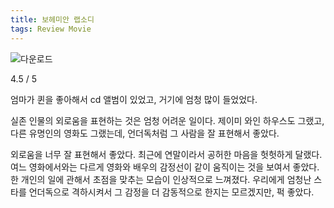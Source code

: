 ```yaml
---
title: 보헤미안 랩소디
tags: Review Movie
---
```


![다운로드](https://github.com/user-attachments/assets/3eb65832-1786-403f-864d-96888a897b1e)

4.5 / 5

엄마가 퀸을 좋아해서 cd 앨범이 있었고, 거기에 엄청 많이 들었었다.

실존 인물의 외로움을 표현하는 것은 엄청 어려운 일이다. 제이미 와인 하우스도 그랬고, 다른 유명인의 영화도 그랬는데, 언더독처럼 그 사람을 잘 표현해서 좋았다.

외로움을 너무 잘 표현해서 좋았다. 최근에 연말이라서 공허한 마음을 헛헛하게 달랬다. 여느 영화에서와는 다르게 영화와 배우의 감정선이 같이 움직이는 것을 보여서 좋았다. 한 개인의 일에 관해서 초점을 맞추는 모습이 인상적으로 느껴졌다. 우리에게 엄청난 스타를 언더독으로 격하시켜서 그 감정을 더 감동적으로 한지는 모르겠지만, 퍽 좋았다.